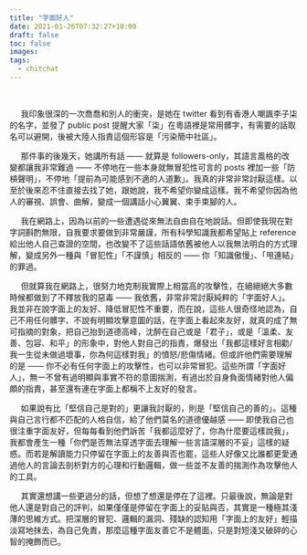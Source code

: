 ```yaml
---
title: "字面好人"
date: 2021-01-26T07:32:27+10:00
draft: false
toc: false
images:
tags:
  - chitchat
---
```



&nbsp; &nbsp;  <br>


&nbsp; &nbsp; &nbsp;我印象很深的一次喬喬和別人的衝突，是她在 twitter 看到有香港人嘲諷李子柒的名字，並發了 public post 提醒大家「柒」在粵語裡是常用髒字，有需要的話取名可以避開，後被大陸人指責這個形容是「污染簡中社區」。

&nbsp; &nbsp; &nbsp;那件事的後幾天，她講所有話 —— 就算是 followers-only，其語言風格的改變都讓我非常難過 —— 不停地在一些本身就無冒犯性可言的 posts 裡加一些「防槓聲明」，不停地「提前為可能感到不適的人道歉」。我真的非常非常討厭這樣。以至於後來忍不住直接去找了她，跟她說，我不希望你變成這樣。我不希望你因為他人的審視、誤會、曲解，變成一個講話小心翼翼、束手束腳的人。

&nbsp; &nbsp; &nbsp;我在網路上，因為以前的一些遭遇從來無法自由自在地說話。但即使我現在對字詞斟酌無限，自我要求要做到非常嚴謹，所有科學知識我都希望貼上 reference 給出他人自己查證的空間，也改變不了這些話語依舊被他人以我無法明白的方式理解，變成另外一種與「冒犯性」「不謹慎」相反的 —— 你「知識傲慢」、「甩連結」的罪過。

&nbsp; &nbsp; &nbsp;但就算我在網路上，很努力地克制我實際上相當高的攻擊性，在絕絕絕大多數時候都做到了不釋放我的惡毒 —— 我依舊，非常非常討厭純粹的「字面好人」。我並非在說字面上的友好、降低冒犯性不重要，而在說，這些人很奇怪地認為，自己不用任何髒字、不說有明顯攻擊意圖的話，在字面上看起來友好，就真的成了無可指摘的對象，把自己抬到道德高峰，沈醉在自己或是「君子」，或是「溫柔、友善、包容、和平」的形象中，對他人對自己的指責，爆發出「我都這樣好言相勸/我一生從未做過壞事，你為何這樣對我」的憤怒/悲傷情緒。但或許他們需要理解的是 —— 你不必有任何字面上的攻擊性，也可以非常冒犯。這些所謂「字面好人」，無一不曾有過明顯與事實不符的意圖揣測，有過出於自身負面情緒對他人偏頗的指責，甚至還有連在字面上都稱不上友好的發言。

&nbsp; &nbsp; &nbsp;如果說有比「堅信自己是對的」更讓我討厭的，則是「堅信自己的善的」。這種與自己言行都不匹配的人格自信，給了他們莫名的道德優越感 —— 即使我自己也很注重字面友好，但每每看到他們訴苦「我都這麼好了，你為什麼要這樣說我」，我都會產生一種「你們是否無法穿透字面去理解一些言語深層的不妥」這樣的疑惑。而若是解讀能力只停留在字面上的友善與否也罷，這些人好像又比誰都更愛通過他人的言論去剖析對方的心理和行動邏輯，做一些並不友善的揣測作為攻擊他人的工具。

&nbsp; &nbsp; &nbsp;其實還想講一些更過分的話，但想了想還是停在了這裡。只最後說，無論是對他人還是對自己的評判，如果僅僅是停留在字面上的妥貼與否，其實是一種極其淺薄的思維方式。把深層的冒犯、邏輯的漏洞、殘缺的認知用「字面上的友好」輕描淡寫地抹去，為自己免責，那麼這種字面友善它不是體面，只是對短淺又破碎的心智的掩飾而已。
